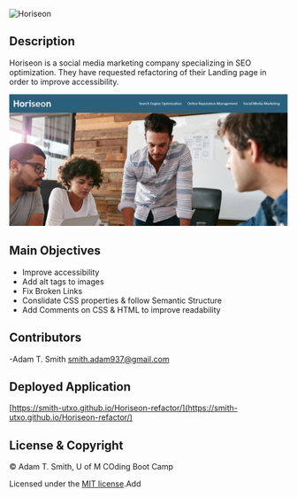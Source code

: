 ![Horiseon](https://user-images.githubusercontent.com/103527924/165595943-9051a186-fb08-4f63-8224-efd472073f99.png)

## **Description**

Horiseon is a social media marketing company specializing in SEO optimization. They have requested refactoring of their Landing page in order to improve accessibility. 

![](assets/images/Screenshot.png)

## Main Objectives
 
 - Improve accessibility 
 - Add alt tags to images
 - Fix Broken Links
 - Conslidate CSS properties & follow Semantic Structure 
 - Add Comments on CSS & HTML to improve readability 

## Contributors

  -Adam T. Smith <smith.adam937@gmail.com> 

 ## Deployed Application 

 [https://smith-utxo.github.io/Horiseon-refactor/](https://smith-utxo.github.io/Horiseon-refactor/)


## License & Copyright

 © Adam T. Smith, U of M COding Boot Camp 

 Licensed under the [MIT license](LICENSE).Add
